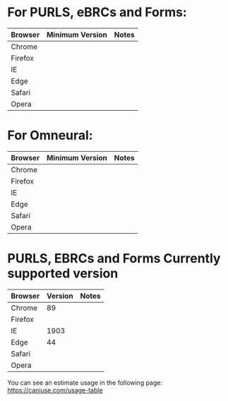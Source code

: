 # For PURLS, eBRCs and Forms:

|Browser| Minimum Version  | Notes |
|--|--|--|
| Chrome |  |  |
| Firefox | | |
| IE | | |
| Edge | | |
| Safari | | |
| Opera | | |

# For Omneural:

|Browser| Minimum Version  | Notes |
|--|--|--|
| Chrome |  |  |
| Firefox | | |
| IE | | |
| Edge | | |
| Safari | | |
| Opera | | |

# PURLS, EBRCs and Forms Currently supported version
|Browser| Version  | Notes |
|--|--|--|
| Chrome | 89 |  |
| Firefox | | |
| IE | 1903 | |
| Edge |44 | |
| Safari | | |
| Opera | | |


You can see an estimate usage in the following page: https://caniuse.com/usage-table